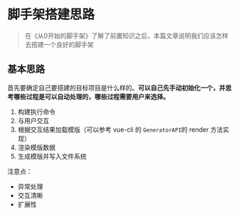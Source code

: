 # 脚手架搭建思路

> 在《从0开始的脚手架》了解了前置知识之后，本篇文章说明我们应该怎样去搭建一个良好的脚手架

## 基本思路

首先要确定自己要搭建的目标项目是什么样的。**可以自己先手动初始化一个，并思考哪些过程是可以自动处理的，哪些过程需要用户来选择。** 

1. 构建执行命令
2. 与用户交互
3. 根据交互结果加载模版（可以参考 vue-cli 的 `GeneratorAPI`的 render 方法实现）
4. 渲染模版数据
5. 生成模版并写入文件系统

注意点：

- 异常处理
- 交互清晰
- 扩展性
